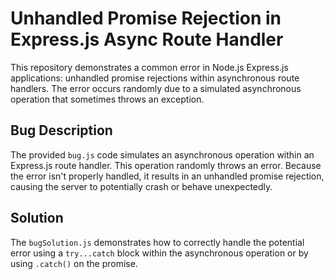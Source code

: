 # Unhandled Promise Rejection in Express.js Async Route Handler

This repository demonstrates a common error in Node.js Express.js applications: unhandled promise rejections within asynchronous route handlers. The error occurs randomly due to a simulated asynchronous operation that sometimes throws an exception.

## Bug Description

The provided `bug.js` code simulates an asynchronous operation within an Express.js route handler.  This operation randomly throws an error. Because the error isn't properly handled, it results in an unhandled promise rejection, causing the server to potentially crash or behave unexpectedly.

## Solution

The `bugSolution.js` demonstrates how to correctly handle the potential error using a `try...catch` block within the asynchronous operation or by using `.catch()` on the promise.